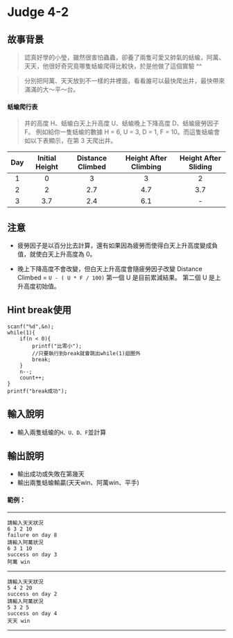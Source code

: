 # Judge 4-2

## 故事背景
>認真好學的小瑩，雖然很害怕蟲蟲，卻養了兩隻可愛又帥氣的蛞蝓，阿萬、天天，他很好奇究竟哪隻蛞蝓爬得比較快，於是他做了這個實驗 ^^

>分別把阿萬、天天放到不一樣的井裡面，看看誰可以最快爬出井，最快帶來滿滿的大～平～台。

#### 蛞蝓爬行表
>井的高度 H、蛞蝓白天上升高度 U、蛞蝓晚上下降高度 D、蛞蝓疲勞因子 F。
例如給你一隻蛞蝓的數據 H = 6, U = 3, D = 1, F = 10。而這隻蛞蝓會如以下表顯示，在第 3 天爬出井。

| Day | Initial Height | Distance Climbed | Height After Climbing | Height After Sliding |
|:---:|:--------------:|:----------------:|:---------------------:|:--------------------:|
| 1 | 0 | 3 | 3 | 2 |
| 2 | 2 | 2.7 | 4.7 | 3.7 |
| 3 | 3.7 | 2.4 | 6.1 | - |

## 注意
- 疲勞因子是以百分比去計算，還有如果因為疲勞而使得白天上升高度變成負值，就使白天上升高度為 0。

- 晚上下降高度不會改變，但白天上升高度會隨疲勞因子改變
  Distance Climbed = `U - ( U * F / 100)`
  第一個 U 是目前累減結果。
  第二個 U 是上升高度初始值。
  
## Hint break使用
```C=
scanf("%d",&n);
while(1){
    if(n < 0){
        printf("比零小");
        //只要執行到break就會跳出while(1)迴圈外
        break;
    }
    n--;
    count++;
}
printf("break成功");
```
## 輸入說明
- 輸入兩隻蛞蝓的`H、U、D、F`並計算
## 輸出說明
- 輸出成功或失敗在第幾天
- 輸出兩隻蛞蝓輸贏(天天win、阿萬win、平手)

#### 範例：
---
```
請輸入天天狀況
6 3 2 10
failure on day 8
請輸入阿萬狀況
6 3 1 10
success on day 3
阿萬 win
```
---
```
請輸入天天狀況
5 4 2 20
success on day 2
請輸入阿萬狀況
5 3 2 5
success on day 4
天天 win
```
---
